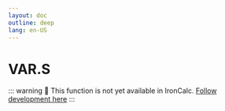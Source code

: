 ```yaml
---
layout: doc
outline: deep
lang: en-US
---
```


# VAR.S

::: warning
🚧 This function is not yet available in IronCalc.
[Follow development here](https://github.com/ironcalc/IronCalc/labels/Functions)
:::